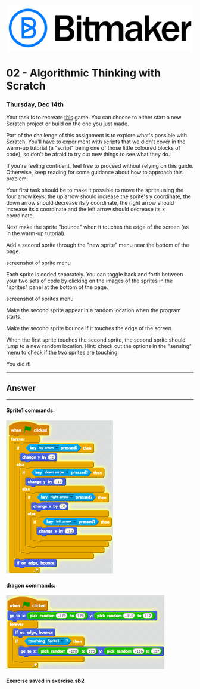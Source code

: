 ![Bitmaker](https://github.com/johncarlolopez/bitmaker-reference/blob/master/bitmakerlogo.svg)
# 02 - Algorithmic Thinking with Scratch
### Thursday, Dec 14th

Your task is to recreate [this](https://natalieblack.github.io/scratch-demo/) game. You can choose to either start a new Scratch project or build on the one you just made.

Part of the challenge of this assignment is to explore what's possible with Scratch. You'll have to experiment with scripts that we didn't cover in the warm-up tutorial (a "script" being one of those little coloured blocks of code), so don’t be afraid to try out new things to see what they do.

If you're feeling confident, feel free to proceed without relying on this guide. Otherwise, keep reading for some guidance about how to approach this problem.

Your first task should be to make it possible to move the sprite using the four arrow keys: the up arrow should increase the sprite's y coordinate, the down arrow should decrease its y coordinate, the right arrow should increase its x coordinate and the left arrow should decrease its x coordinate.

Next make the sprite "bounce" when it touches the edge of the screen (as in the warm-up tutorial).

Add a second sprite through the "new sprite" menu near the bottom of the page.

screenshot of sprite menu

Each sprite is coded separately. You can toggle back and forth between your two sets of code by clicking on the images of the sprites in the "sprites" panel at the bottom of the page.

screenshot of sprites menu

Make the second sprite appear in a random location when the program starts.

Make the second sprite bounce if it touches the edge of the screen.

When the first sprite touches the second sprite, the second sprite should jump to a new random location. Hint: check out the options in the "sensing" menu to check if the two sprites are touching.

You did it!

___

## Answer
___
#### Sprite1 commands:
![sprite1](https://github.com/johncarlolopez/bitmaker-d9a2-algorithmic-thinking/blob/master/sprite1.png)
#### dragon commands:
![dragon](https://github.com/johncarlolopez/bitmaker-d9a2-algorithmic-thinking/blob/master/dragon.png)

#### Exercise saved in exercise.sb2
